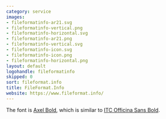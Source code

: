```yaml
---
category: service
images:
- fileformatinfo-ar21.svg
- fileformatinfo-vertical.png
- fileformatinfo-horizontal.svg
- fileformatinfo-ar21.png
- fileformatinfo-vertical.svg
- fileformatinfo-icon.svg
- fileformatinfo-icon.png
- fileformatinfo-horizontal.png
layout: default
logohandle: fileformatinfo
skipped: 0
sort: fileformat.info
title: FileFormat.Info
website: https://www.fileformat.info/
---
```


The font is [Axel Bold](https://www.fontshop.com/fonts/downloads/fontshop_ag/axel_bold_ot/), which is similar to [ITC Officina Sans Bold](http://www.myfonts.com/fonts/itc/officina-sans/std-bold/?refby=vectorlogozone).
